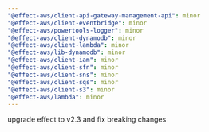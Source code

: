 ```yaml
---
"@effect-aws/client-api-gateway-management-api": minor
"@effect-aws/client-eventbridge": minor
"@effect-aws/powertools-logger": minor
"@effect-aws/client-dynamodb": minor
"@effect-aws/client-lambda": minor
"@effect-aws/lib-dynamodb": minor
"@effect-aws/client-iam": minor
"@effect-aws/client-sfn": minor
"@effect-aws/client-sns": minor
"@effect-aws/client-sqs": minor
"@effect-aws/client-s3": minor
"@effect-aws/lambda": minor
---
```


upgrade effect to v2.3 and fix breaking changes
